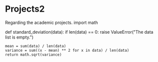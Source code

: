 # Projects2
Regarding the academic projects.
import math

def standard_deviation(data):
    if len(data) == 0:
        raise ValueError("The data list is empty.")
    
    mean = sum(data) / len(data)
    variance = sum((x - mean) ** 2 for x in data) / len(data)
    return math.sqrt(variance)
